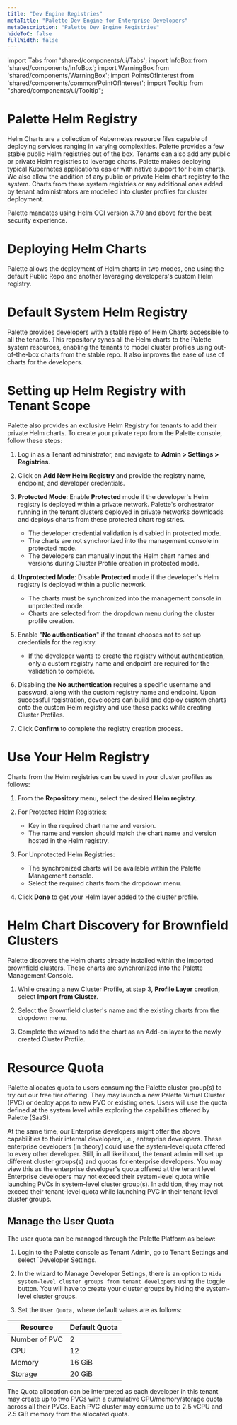 ```yaml
---
title: "Dev Engine Registries"
metaTitle: "Palette Dev Engine for Enterprise Developers"
metaDescription: "Palette Dev Engine Registries"
hideToC: false
fullWidth: false
---
```


import Tabs from 'shared/components/ui/Tabs';
import InfoBox from 'shared/components/InfoBox';
import WarningBox from 'shared/components/WarningBox';
import PointsOfInterest from 'shared/components/common/PointOfInterest';
import Tooltip from "shared/components/ui/Tooltip";



# Palette Helm Registry
Helm Charts are a collection of Kubernetes resource files capable of deploying services ranging in varying complexities. Palette provides a few stable public Helm registries out of the box. Tenants can also add any public or private Helm registries to leverage charts. Palette makes deploying typical Kubernetes applications easier with native support for Helm charts. We also allow the addition of any public or private Helm chart registry to the system. Charts from these system registries or any additional ones added by tenant administrators are modelled into cluster profiles for cluster deployment.

Palette mandates using Helm OCI version 3.7.0 and above for the best security experience.

#  Deploying Helm Charts
Palette allows the deployment of Helm charts in two modes, one using the default Public Repo and another leveraging developers's custom Helm registry.

# Default System Helm Registry
Palette provides developers with a stable repo of Helm Charts accessible to all the tenants. This repository syncs all the Helm charts to the Palette system resources, enabling the tenants to model cluster profiles using out-of-the-box charts from the stable repo. It also improves the ease of use of charts for the developers.

# Setting up Helm Registry with Tenant Scope

Palette also provides an exclusive Helm Registry for tenants to add their private Helm charts. To create your private repo from the Palette console, follow these steps:


1. Log in as a Tenant administrator, and navigate to **Admin > Settings > Registries**.


2. Click on **Add New Helm Registry** and provide the registry name, endpoint, and developer credentials.


3. **Protected Mode**: Enable **Protected** mode if the developer's Helm registry is deployed within a private network. Palette's orchestrator running in the tenant clusters deployed in private networks downloads and deploys charts from these protected chart registries.
   * The developer credential validation is disabled in protected mode.
   * The charts are not synchronized into the management console in protected mode.
   * The developers can manually input the Helm chart names and versions during Cluster Profile creation in protected mode. 


4. **Unprotected Mode**: Disable **Protected** mode if the developer's Helm registry is deployed within a public network. 
   * The charts must be synchronized into the management console in unprotected mode. 
   * Charts are selected from the dropdown menu during the cluster profile creation.


5. Enable "**No authentication**" if the tenant chooses not to set up credentials for the registry.
   * If the developer wants to create the registry without authentication, only a custom registry name and endpoint are required for the validation to complete. 


6. Disabling the **No authentication** requires a specific username and password, along with the custom registry name and endpoint. Upon successful registration, developers can build and deploy custom charts onto the custom Helm registry and use these packs while creating Cluster Profiles.


7. Click **Confirm** to complete the registry creation process.


# Use Your Helm Registry
Charts from the Helm registries can be used in your cluster profiles as follows:

1. From the **Repository** menu, select the desired **Helm registry**.


2. For Protected Helm Registries:
    * Key in the required chart name and version. 
    * The name and version should match the chart name and version hosted in the Helm registry.


3. For Unprotected Helm Registries:
    * The synchronized charts will be available within the Palette Management console. 
    * Select the required charts from the dropdown menu.


4. Click **Done** to get your Helm layer added to the cluster profile.

# Helm Chart Discovery for Brownfield Clusters

Palette discovers the Helm charts already installed within the imported brownfield clusters. These charts are synchronized into the Palette Management Console.

1. While creating a new Cluster Profile, at step 3, **Profile Layer** creation, select **Import from Cluster**.


2. Select the Brownfield cluster's name and the existing charts from the dropdown menu.


3. Complete the wizard to add the chart as an Add-on layer to the newly created Cluster Profile.


# Resource Quota

Palette allocates quota to users consuming the Palette cluster group(s) to try out our free tier offering. They may launch a new Palette Virtual Cluster (PVC) or deploy apps to new PVC or existing ones. Users will use the quota defined at the system level while exploring the capabilities offered by Palette (SaaS). 

At the same time, our Enterprise developers might offer the above capabilities to their internal developers, i.e., enterprise developers. These enterprise developers (in theory) could use the system-level quota offered to every other developer. Still, in all likelihood, the tenant admin will set up different cluster groups(s) and quotas for enterprise developers. You may view this as the enterprise developer's quota offered at the tenant level.
Enterprise developers may not exceed their system-level quota while launching PVCs in system-level cluster group(s). In addition, they may not exceed their tenant-level quota while launching PVC in their tenant-level cluster groups.

## Manage the User Quota

The user quota can be managed through the Palette Platform as below:

1. Login to the Palette console as Tenant Admin, go to Tenant Settings and select `Developer Settings.


2. In the wizard to Manage Developer Settings, there is an option to `Hide system-level cluster groups from tenant developers` using the toggle button. You will have to create your cluster groups by hiding the system-level cluster groups.


3. Set the `User Quota,` where default values are as follows:

|Resource|Default Quota|
|--------|-------------|
|Number of PVC | 2|
|CPU|12|
|Memory| 16 GiB|
|Storage| 20 GiB|

<InfoBox>
The Quota allocation can be interpreted as each developer in this tenant may create up to two PVCs with a cumulative CPU/memory/storage quota across all their PVCs. Each PVC cluster may consume up to 2.5 vCPU and 2.5 GiB memory from the allocated quota.
</InfoBox>

<br />

